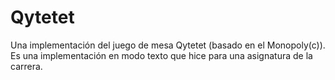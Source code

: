 # Qytetet
Una implementación del juego de mesa Qytetet (basado en el Monopoly(c)).
Es una implementación en modo texto que hice para una asignatura de la carrera.
